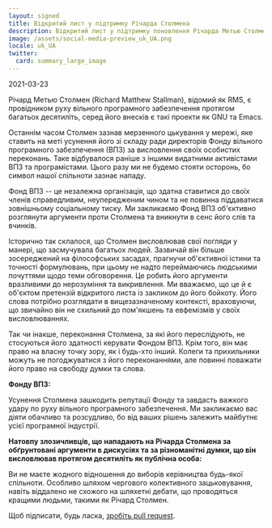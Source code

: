 ```yaml
---
layout: signed
title: Відкритий лист у підтримку Річарда Столмена
description: Відкритий лист у підтримку поновлення Річарда Метью Столмена у Фонді вільного програмного забезпечення
image: /assets/social-media-preview_uk_UA.png
locale: uk_UA
twitter:
  card: summary_large_image
---
```


2021-03-23

Річард Метью Столмен (Richard Matthew Stallman), відомий як RMS,
є провідником руху вільного програмного забезпечення
протягом багатьох десятиліть, серед його внесків є такі проекти як GNU та Emacs.

Останнім часом Столмен зазнав мерзенного цькування у мережі,
яке ставить на меті усунення його зі складу ради директорів
Фонду вільного програмного забезпечення (ВПЗ) за висловлення
своїх особистих переконань.
Таке відбувалося раніше з іншими видатними активістами ВПЗ та програмістами.
Цього разу ми не будемо стояти осторонь,
бо символ нашої спільноти зазнає нападу.

Фонд ВПЗ -- це незалежна організація, що здатна ставитися
до своїх членів справедливим, неупередженим чином
та не повинна піддаватися зовнішньому соціальному тиску.
Ми закликаємо Фонд ВПЗ об'єктивно розглянути аргументи проти Столмена
та вникнути в сенс його слів та вчинків.

Історично так склалося, що Столмен висловлював свої погляди у манері,
що засмучувала багатьох людей.
Зазвичай він більше зосереджений на філософських засадах,
прагнучи об'єктивної істини та точності формулювань, при цьому
не надто переймаючись людськими почуттями щодо теми обговорення.
Це робить його аргументи вразливими до нерозуміння та викривлення.
Ми вважаємо, що це й є об'єктом претензій відкритого листа із закликом до його бойкоту.
Його слова потрібно розглядати в вищезазначеному контексті,
враховуючи, що звичайно він не схильний до пом'якшень та евфемізмів у своїх висловлюваннях.

Так чи інакше, переконання Столмена, за які його переслідують,
не стосуються його здатності керувати Фондом ВПЗ.
Крім того, він має право на власну точку зору, як і будь-хто інший.
Колеги та прихильники можуть не погоджуватися з його переконаннями,
але повинні поважати його право на свободу думки та слова.

**Фонду ВПЗ:**

Усунення Столмена зашкодить репутації Фонду
та завдасть важкого удару по руху вільного програмного забезпечення.
Ми закликаємо вас діяти обачливо та розсудливо, бо від ваших рішень
залежить майбутнє усієї програмної індустрії.

**Натовпу злозичливців, що нападають на Річарда Столмена
за обґрунтовані аргументи в дискусіях
та за різноманітні думки,
що він висловлював протягом десятиліть як публічна особа:**

Ви не маєте жодного відношення до виборів керівництва будь-якої спільноти.
Особливо шляхом чергового колективного зацьковування,
навіть віддалено не схожого на шляхетні дебати,
що проводяться кращими людьми, такими як Річард Столмен.

Щоб підписати, будь ласка, [зробіть pull request](https://github.com/rms-support-letter/rms-support-letter.github.io/pulls).
